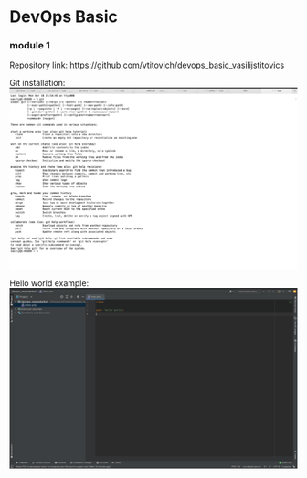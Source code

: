 # DevOps Basic

### module 1

Repository link:
<https://github.com/vtitovich/devops_basic_vasilijstitovics>

Git installation:
![Git installed screenshot](img/git.png "Git installed screenshot")

Hello world example:
![Hello world on php screenshot](img/helloworld.png "Hello world on php screenshot")
